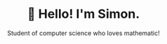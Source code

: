 
<h1 align="center">👋 Hello! I'm Simon.</h1>
<p align="center">Student of computer science who loves mathematic!</p>
